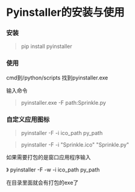 # Pyinstaller的安装与使用

### 安装
> pip install pyinstaller

### 使用
cmd到/python/scripts 找到pyinstaller.exe

输入命令

> pyinstaller.exe -F path:Sprinkle.py

### 自定义应用图标
> pyinstaller -F -i ico_path  py_path

> pyinstaller -F -i "Sprinkle.ico" "Sprinkle.py"

如果需要打包的是窗口应用程序输入

》 pyinstaller -F -w  -i ico_path  py_path

在目录里面就会有打包的exe了
